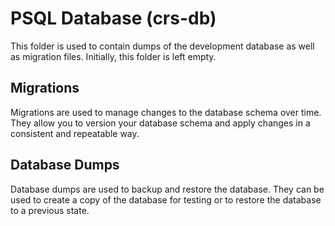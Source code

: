 # PSQL Database (crs-db)

This folder is used to contain dumps of the development database as well as migration files. Initially, this folder is left empty.

## Migrations

Migrations are used to manage changes to the database schema over time. They allow you to version your database schema and apply changes in a consistent and repeatable way.

## Database Dumps

Database dumps are used to backup and restore the database. They can be used to create a copy of the database for testing or to restore the database to a previous state.
